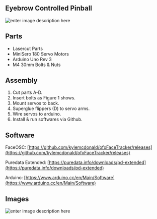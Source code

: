 ﻿**Eyebrow Controlled Pinball**
-
![enter image description here](https://github.com/josephlyons/ebc-pinball/blob/master/EYEBROW-CONTROLLED-PINBALL_TECHNICAL-DRAWING.png?raw=true)


Parts
-

- Lasercut Parts
- MiniSero 180 Servo Motors
- Arduino Uno Rev 3
- M4 30mm Bolts & Nuts

Assembly
-
1. Cut parts A-D.
2. Insert bolts as Figure 1 shows.
3. Mount servos to back.
4. Superglue flippers (D) to servo arms.
5. Wire servos to arduino.
6. Install & run softwares via Github.

Software
-

FaceOSC:
[https://github.com/kylemcdonald/ofxFaceTracker/releases](https://github.com/kylemcdonald/ofxFaceTracker/releases)

Puredata Extended:
[https://puredata.info/downloads/pd-extended](https://puredata.info/downloads/pd-extended)

Arduino:
[https://www.arduino.cc/en/Main/Software](https://www.arduino.cc/en/Main/Software)


Images
-

![enter image description here](https://github.com/josephlyons/ebc-pinball/blob/master/images/pinball%203%20combined.jpg?raw=true)
